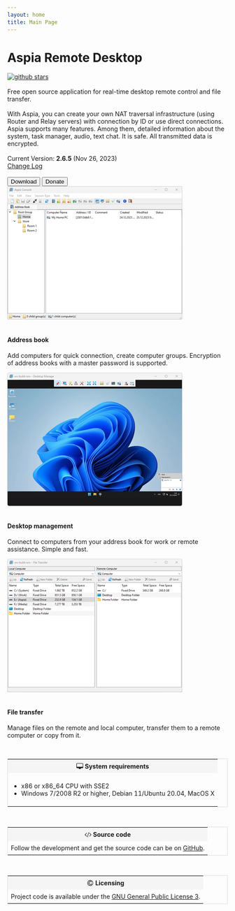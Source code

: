 ```yaml
---
layout: home
title: Main Page
---
```


<div class="bs-wrap bs-wrap-jumbotron jumbotron">
<h1>Aspia Remote Desktop</h1>
<a href="https://github.com/dchapyshev/aspia"><img alt="github stars" loading="lazy" src="https://img.shields.io/github/stars/dchapyshev/aspia?style=social"></a>
<br><br>
Free open source application for real-time desktop remote control and file transfer.
<br><br>
With Aspia, you can create your own NAT traversal infrastructure (using Router and Relay servers) with connection by ID or use direct connections. Aspia supports many features. Among them, detailed information about the system, task manager, audio, text chat.
It is safe. All transmitted data is encrypted.
<br><br>
Current Version: <b>2.6.5</b> (Nov 26, 2023)
<br>
<a href="/changelog">Change Log</a>
<br><br>
<button type="button" class="btn btn-primary" onclick="window.location.href='https://github.com/dchapyshev/aspia/releases';">Download</button>
<button type="button" class="btn btn-danger" onclick="window.location.href='/donate';">Donate</button>
</div>

<div class="bs-wrap bs-wrap-row row">
  <div class="bs-wrap bs-wrap-col col-md-4 cl-xs-6">
    <div class="bs-wrap bs-wrap-thumbnail thumbnail">
      <img alt="address book" style="padding-bottom:15px;" width="400" loading="lazy" src="/images/address-book.png"/>
      <div class="bs-wrap bs-wrap-caption caption">
        <h4>Address book</h4>
        <p>Add computers for quick connection, create computer groups. Encryption of address books with a master password is supported.</p>
      </div>
    </div>
  </div>

  <div class="bs-wrap bs-wrap-col col-md-4 cl-xs-6">
    <div class="bs-wrap bs-wrap-thumbnail thumbnail">
      <img alt="desktop" style="padding-bottom:15px;" width="400" loading="lazy" src="/images/desktop.png"/>
      <div class="bs-wrap bs-wrap-caption caption">
        <h4>Desktop management</h4>
        <p>Connect to computers from your address book for work or remote assistance. Simple and fast.</p>
      </div>
    </div>
  </div>

  <div class="bs-wrap bs-wrap-col col-md-4 cl-xs-6">
    <div class="bs-wrap bs-wrap-thumbnail thumbnail">
      <img alt="file transfer" style="padding-bottom:15px;" width="400" loading="lazy" src="/images/file-transfer.png"/>
      <div class="bs-wrap bs-wrap-caption caption">
        <h4>File transfer</h4>
        <p>Manage files on the remote and local computer, transfer them to a remote computer or copy from it.</p>
      </div>
    </div>
  </div>
</div>

<br>

<table style="width: 100%; border: 1px solid #DDDDDD;">
<tr>
  <th style="background-color:#F5F5F5; padding:7px;">
    <svg xmlns="http://www.w3.org/2000/svg" xmlns:xlink="http://www.w3.org/1999/xlink" aria-hidden="true" focusable="false" width="1.1em" height="1.1em" preserveAspectRatio="xMidYMid meet" viewBox="0 0 1920 1792" data-inline="true" style="vertical-align: -0.143em; transform: rotate(360deg);">
      <path d="M1792 992V160q0-13-9.5-22.5T1760 128H160q-13 0-22.5 9.5T128 160v832q0 13 9.5 22.5t22.5 9.5h1600q13 0 22.5-9.5t9.5-22.5zm128-832v1088q0 66-47 113t-113 47h-544q0 37 16 77.5t32 71t16 43.5q0 26-19 45t-45 19H704q-26 0-45-19t-19-45q0-14 16-44t32-70t16-78H160q-66 0-113-47T0 1248V160Q0 94 47 47T160 0h1600q66 0 113 47t47 113z" fill="currentColor"></path>
    </svg>
    System requirements
  </th>
</tr>
<tr>
  <td style="padding:7px;">
    <ul>
      <li>x86 or x86_64 CPU with SSE2</li>
      <li>Windows 7/2008 R2 or higher, Debian 11/Ubuntu 20.04, MacOS X</li>
    </ul>
  </td>
</tr>
</table>

<br>

<table style="width: 100%; border: 1px solid #DDDDDD;">
<tr>
  <th style="background-color:#F5F5F5; padding:7px;">
    <svg xmlns="http://www.w3.org/2000/svg" xmlns:xlink="http://www.w3.org/1999/xlink" aria-hidden="true" focusable="false" width="1.1em" height="1.1em" preserveAspectRatio="xMidYMid meet" viewBox="0 -256 1856 1792" data-inline="true" style="vertical-align: -0.143em; transform: rotate(360deg);">
      <path d="M585 1143l-50 50q-10 10-23 10t-23-10L23 727q-10-10-10-23t10-23l466-466q10-10 23-10t23 10l50 50q10 10 10 23t-10 23L192 704l393 393q10 10 10 23t-10 23zM1176 76L803 1367q-4 13-15.5 19.5T764 1389l-62-17q-13-4-19.5-15.5T680 1332L1053 41q4-13 15.5-19.5T1092 19l62 17q13 4 19.5 15.5T1176 76zm657 651l-466 466q-10 10-23 10t-23-10l-50-50q-10-10-10-23t10-23l393-393l-393-393q-10-10-10-23t10-23l50-50q10-10 23-10t23 10l466 466q10 10 10 23t-10 23z" fill="currentColor"></path>
    </svg>
    Source code
  </th>
</tr>
<tr>
  <td style="padding:7px;">
    Follow the development and get the source code can be on <a href="https://github.com/dchapyshev/aspia">GitHub</a>.
  </td>
</tr>
</table>

<br>

<table style="width: 100%; border: 1px solid #DDDDDD;">
<tr>
  <th style="background-color:#F5F5F5; padding:7px;">
    <svg xmlns="http://www.w3.org/2000/svg" xmlns:xlink="http://www.w3.org/1999/xlink" aria-hidden="true" focusable="false" width="1.1em" height="1.1em" preserveAspectRatio="xMidYMid meet" viewBox="0 -128 1536 1792" data-inline="true" style="vertical-align: -0.143em; transform: rotate(360deg);">
      <path d="M1150 946v109q0 50-36.5 89t-94 60.5t-118 32.5t-117.5 11q-205 0-342.5-139T304 763q0-203 136-339t339-136q34 0 75.5 4.5t93 18t92.5 34t69 56.5t28 81v109q0 16-16 16h-118q-16 0-16-16v-70q0-43-65.5-67.5T784 429q-140 0-228.5 91.5T467 758q0 151 91.5 249.5T792 1106q68 0 138-24t70-66v-70q0-7 4.5-11.5t10.5-4.5h119q6 0 11 4.5t5 11.5zM768 128q-130 0-248.5 51t-204 136.5t-136.5 204T128 768t51 248.5t136.5 204t204 136.5t248.5 51t248.5-51t204-136.5t136.5-204t51-248.5t-51-248.5t-136.5-204t-204-136.5T768 128zm768 640q0 209-103 385.5T1153.5 1433T768 1536t-385.5-103T103 1153.5T0 768t103-385.5T382.5 103T768 0t385.5 103T1433 382.5T1536 768z" fill="currentColor"></path>
    </svg>
    Licensing
  </th>
</tr>
<tr>
  <td style="padding:7px;">
    Project code is available under the <a href="https://www.gnu.org/licenses/gpl-3.0.ru.html">GNU General Public License 3</a>.
  </td>
</tr>
</table>
